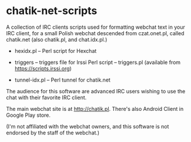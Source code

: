 # chatik-net-scripts
A collection of IRC clients scripts used for formatting webchat text in your IRC
client, for a small Polish webchat descended from czat.onet.pl, called chatik.net
(also chatik.pl, and chat.idx.pl.)

- hexidx.pl      –  Perl script for Hexchat

- triggers       –  triggers file for Irssi Perl script – triggers.pl
                    (available from <https://scripts.irssi.org>)

- tunnel-idx.pl  –  Perl tunnel for chatik.net

The audience for this software are advanced IRC users wishing to use the chat
with their favorite IRC client.

The main webchat site is at <http://chatik.pl>.  There's also Android Client
in Google Play store.

(I'm not affiliated with the webchat owners, and this software is not endorsed
by the staff of the webchat.)
